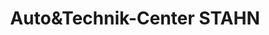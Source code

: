 ---
title: "Auto&Technik-Center STAHN"
url: /waltershausen/autoundtechnik-center-stahn/
shop: Autowerkstatt
---